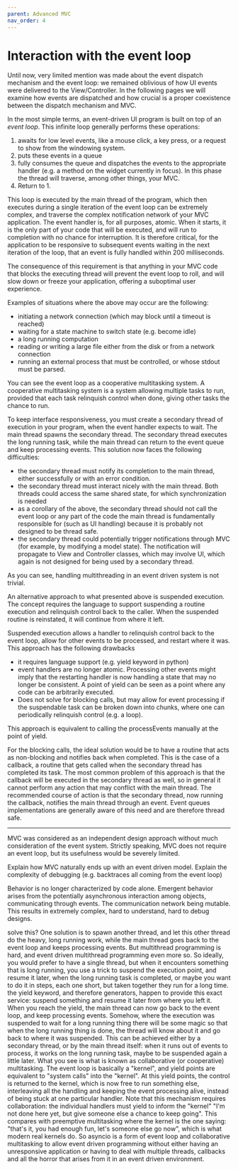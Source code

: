 ```yaml
---
parent: Advanced MVC
nav_order: 4
---
```

# Interaction with the event loop

Until now, very limited mention was made about the event dispatch mechanism
and the event loop: we remained oblivious of how UI events were delivered to the
View/Controller. In the following pages we will examine how events are dispatched
and how crucial is a proper coexistence between the dispatch mechanism and MVC.

In the most simple terms, an event-driven UI program is built on top of an *event
loop*. This infinite loop generally performs these operations:

1. awaits for low level events, like a mouse click, a key press, or a request to show from the windowing system.
2. puts these events in a queue
3. fully consumes the queue and dispatches the events to the appropriate
   handler (e.g. a method on the widget currently in focus). 
   In this phase the thread will traverse, among other things, your MVC.
4. Return to 1.

This loop is executed by the main thread of the program, which then  
executes during a single iteration of the event loop can be extremely complex, and traverse
the complex notification network of your MVC application. The event handler is, for all purposes,
atomic. When it starts, it is the only part of your code that will be executed, and will run to completion
with no chance for interruption.
It is therefore critical, for the application to be responsive to subsequent events waiting 
in the next iteration of the loop, that an event is fully handled within 200 milliseconds.

The consequence of this requirement is that anything in your MVC code that blocks the
executing thread will prevent the event loop to roll, and will slow down or
freeze your application, offering a suboptimal user experience.

Examples of situations where the above may occur are the following:

- initiating a network connection (which may block until a timeout is reached)
- waiting for a state machine to switch state (e.g. become idle)
- a long running computation
- reading or writing a large file either from the disk or from a network connection
- running an external process that must be controlled, or whose stdout must be parsed.

You can see the event loop as a cooperative multitasking system. A cooperative multitasking
system is a system allowing multiple tasks to run, provided that each task relinquish control
when done, giving other tasks the chance to run.

To keep interface responsiveness, you must create a secondary thread of execution
in your program, when the event handler expects to wait. The main thread spawns 
the secondary thread. The secondary thread executes the long running 
task, while the main thread can return to the event queue and keep processing
events. This solution now faces the following difficulties:

- the secondary thread must notify its completion to the main thread, either successfully
  or with an error condition.
- the secondary thread must interact nicely with the main thread. Both threads could access
  the same shared state, for which synchronization is needed
- as a corollary of the above, the secondary thread should not call the event loop or
  any part of the code the main thread is fundamentally responsible for (such as UI handling)
  because it is probably not designed to be thread safe.
- the secondary thread could potentially trigger notifications through MVC (for example, by
  modifying a model state). The notification will propagate to View and Controller classes,
  which may involve UI, which again is not designed for being used by a secondary thread.

As you can see, handling multithreading in an event driven system is not trivial.

An alternative approach to what presented above is suspended execution. 
The concept requires the language to support suspending a routine execution and 
relinquish control back to the caller. When the suspended routine is reinstated,
it will continue from where it left. 

Suspended execution allows a handler to relinquish control back to the event loop,
allow for other events to be processed, and restart where it was. This approach has the following
drawbacks

- it requires language support (e.g. yield keyword in python)
- event handlers are no longer atomic. Processing other events might imply that the restarting
  handler is now handling a state that may no longer be consistent. A point of yield can be seen as
  a point where any code can be arbitrarily executed.
- Does not solve for blocking calls, but may allow for event processing if the suspendable task 
  can be broken down into chunks, where one can periodically relinquish control (e.g. a loop).

This approach is equivalent to calling the processEvents manually at the point of yield.

For the blocking calls, the ideal solution would be to have a routine that acts as non-blocking
and notifies back when completed. This is the case of a callback, a routine that gets called
when the secondary thread has completed its task. The most common problem of this approach is
that the callback will be executed in the secondary thread as well, so in general it cannot perform
any action that may conflict with the main thread. The recommended course of action is that
the secondary thread, now running the callback, notifies the main thread through an event.
Event queues implementations are generally aware of this need and are therefore thread safe.




--------------------


MVC was considered as an independent design approach without much consideration
of the event system. Strictly speaking, MVC does not require an event loop, but its usefulness
would be severely limited.


Explain how MVC naturally ends up with an event driven model.
Explain the complexity of debugging (e.g. backtraces all coming from the event
loop)

Behavior is no longer characterized by code alone. Emergent behavior arises from
the potentially asynchronous interaction among objects, communicating through
events. The communication network being mutable. This results in extremely 
complex, hard to understand, hard to debug designs.



solve this?  One solution is to spawn another thread, and let this other thread
do the heavy, long running work, while the main thread goes back to the event
loop and keeps processing events. But multithread programming is hard, and
event driven multithread programming even more so.
So ideally, you would prefer to have a single thread, but when it encounters
something that is long running, you use a trick to suspend the execution point,
and resume it later, when the long running task is completed, or maybe you want
to do it in steps, each one short, but taken together they run for a long time.
the yield keyword, and therefore generators, happen to provide this exact
service: suspend something and resume it later from where you left it.  When
you reach the yield, the main thread can now go back to the event loop, and
keep processing events. Somehow, where the execution was suspended to wait for
a long running thing there will be some magic so that when the long running
thing is done, the thread will know about it and go back to where it was
suspended. This can be achieved either by a secondary thread, or by the main
thread itself: when it runs out of events to process, it works on the long
running task, maybe to be suspended again a little later.  What you see is what
is known as collaborative (or cooperative) multitasking. The event loop is
basically a "kernel", and yield points are equivalent to "system calls" into
the "kernel". At this yield points, the control is returned to the kernel,
which is now free to run something else, interleaving all the handling and
keeping the event processing alive, instead of being stuck at one particular
handler. Note that this mechanism requires collaboration: the individual
handlers must yield to inform the "kernel" "I'm not done here yet, but give
someone else a chance to keep going". This compares with preemptive
multitasking where the kernel is the one saying: "that's it, you had enough
fun, let's someone else go now", which is what modern real kernels do.  So
asyncio is a form of event loop and collaborative multitasking to allow event
driven programming without either having an unresponsive application or having
to deal with multiple threads, callbacks and all the horror that arises from it
in an event driven environment.
